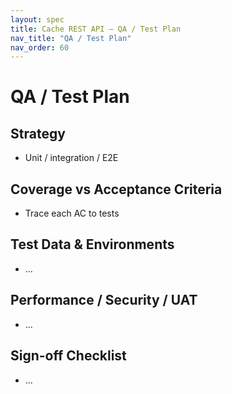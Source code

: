 ```yaml
---
layout: spec
title: Cache REST API — QA / Test Plan
nav_title: "QA / Test Plan"
nav_order: 60
---
```

# QA / Test Plan
## Strategy
- Unit / integration / E2E

## Coverage vs Acceptance Criteria
- Trace each AC to tests

## Test Data & Environments
- …

## Performance / Security / UAT
- …

## Sign-off Checklist
- …
